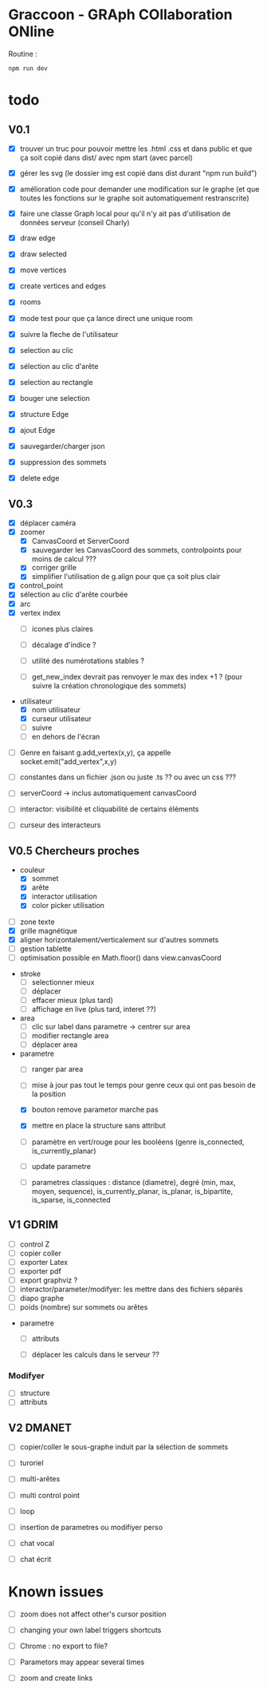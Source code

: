 # Graccoon - GRAph COllaboration ONline

Routine :

```
npm run dev
```

# todo

## V0.1

- [X] trouver un truc pour pouvoir mettre les .html .css et dans public et que ça soit copié dans dist/ avec npm start (avec parcel)
- [X] gérer les svg (le dossier img est copié dans dist durant "npm run build")
- [X] amélioration code pour demander une modification sur le graphe (et que toutes les fonctions sur le graphe soit automatiquement restranscrite)
- [X] faire une classe Graph local pour qu'il n'y ait pas d'utilisation de données serveur (conseil Charly) 

- [x] draw edge
- [X] draw selected

- [X] move vertices
- [X] create vertices and edges
- [X] rooms
- [X] mode test pour que ça lance direct une unique room
- [X] suivre la fleche de l'utilisateur

- [X] selection au clic
- [X] sélection au clic d'arête
- [X] selection au rectangle
- [X] bouger une selection

- [X] structure Edge
- [X] ajout Edge

- [X] sauvegarder/charger json

- [X] suppression des sommets
- [X] delete edge

## V0.3

- [X] déplacer caméra
- [X] zoomer  
    - [X] CanvasCoord et ServerCoord
    - [X] sauvegarder les CanvasCoord des sommets, controlpoints pour moins de calcul ???
    - [X] corriger grille
    - [X] simplifier l'utilisation de g.align pour que ça soit plus clair

- [X] control_point
- [X] sélection au clic d'arête courbée
- [X] arc
- [X] vertex index
    - [ ] icones plus claires
    - [ ] décalage d'indice ?
    - [ ] utilité des numérotations stables ?
    - [ ] get_new_index devrait pas renvoyer le max des index +1 ? (pour suivre la création chronologique des sommets)
    

- utilisateur
    - [X] nom utilisateur
    - [X] curseur utilisateur
    - [ ] suivre
    - [ ] en dehors de l'écran

- [ ] Genre en faisant g.add_vertex(x,y), ça appelle socket.emit("add_vertex",x,y)
- [ ] constantes dans un fichier .json ou juste .ts ?? ou avec un css ???

- [ ] serverCoord -> inclus automatiquement canvasCoord
- [ ] interactor: visibilité et cliquabilité de certains éléments
- [ ] curseur des interacteurs

## V0.5 Chercheurs proches

- couleur
    - [X] sommet
    - [X] arête
    - [X] interactor utilisation
    - [X] color picker utilisation
- [ ] zone texte
- [X] grille magnétique
- [X] aligner horizontalement/verticalement sur d'autres sommets
- [ ] gestion tablette
- [ ] optimisation possible en Math.floor() dans view.canvasCoord

- stroke
    - [ ] selectionner mieux
    - [ ] déplacer
    - [ ] effacer mieux (plus tard)
    - [ ] affichage en live (plus tard, interet ??)

- area 
    - [ ] clic sur label dans parametre -> centrer sur area
    - [ ] modifier rectangle area
    - [ ] déplacer area

- parametre
    - [ ] ranger par area
    - [ ] mise à jour pas tout le temps pour genre ceux qui ont pas besoin de la position
    - [X] bouton remove parametor marche pas
    - [X] mettre en place la structure sans attribut
    - [ ] paramètre en vert/rouge pour les booléens (genre is_connected, is_currently_planar)
    - [ ] update parametre
    - [ ] parametres classiques : distance (diametre), degré (min, max, moyen, sequence), is_currently_planar, is_planar, is_bipartite, is_sparse, is_connected 



## V1 GDRIM

- [ ] control Z
- [ ] copier coller
- [ ] exporter Latex
- [ ] exporter pdf
- [ ] export graphviz ?
- [ ] interactor/parameter/modifyer: les mettre dans des fichiers séparés
- [ ] diapo graphe
- [ ] poids (nombre) sur sommets ou arêtes

- parametre
    - [ ] attributs
    - [ ] déplacer les calculs dans le serveur ??


### Modifyer
- [ ] structure
- [ ] attributs

## V2 DMANET

- [ ] copier/coller le sous-graphe induit par la sélection de sommets
- [ ] turoriel
- [ ] multi-arêtes
- [ ] multi control point
- [ ] loop
- [ ] insertion de parametres ou modifiyer perso
- [ ] chat vocal
- [ ] chat écrit


# Known issues 
- [ ] zoom does not affect other's cursor position
- [ ] changing your own label triggers shortcuts
- [ ] Chrome : no export to file? 
- [ ] Parametors may appear several times
- [ ] zoom and create links


